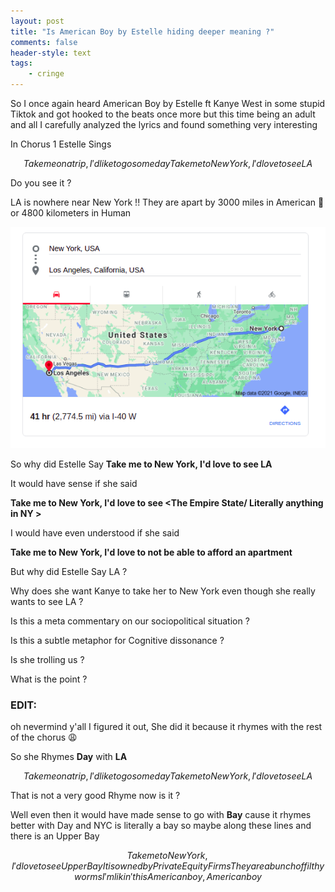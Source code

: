 ```yaml
---
layout: post
title: "Is American Boy by Estelle hiding deeper meaning ?"
comments: false
header-style: text
tags:
    - cringe
---
```


So I once again heard American Boy by Estelle ft Kanye West in some stupid Tiktok and got hooked to the beats once more but this time being an adult and all I carefully analyzed the lyrics and found something very interesting

In Chorus 1 Estelle Sings

```math
Take me on a trip, I'd like to go some day
Take me to New York, I'd love to see LA
```

Do you see it ?

LA is nowhere near New York !! They are apart by 3000 miles in American 🤢 or 4800 kilometers in Human

![Ham](/img/in-post/ny-to-la.png)

So why did Estelle Say **Take me to New York, I'd love to see LA**

It would have sense if she said 

**Take me to New York, I'd love to see <The Empire State/ Literally anything in NY >**

I would have even understood if she said 

**Take me to New York, I'd love to not be able to afford an apartment**

But why did Estelle Say LA ? 

Why does she want Kanye to take her to New York even though she really wants to see LA ? 

Is this a meta commentary on our sociopolitical situation ?

Is this a subtle metaphor for Cognitive dissonance ? 

Is she trolling us ? 

What is the point ? 

### EDIT:

oh nevermind y'all I figured it out, She did it because it rhymes with the rest of the chorus 😩

So she Rhymes **Day** with **LA**

```math
Take me on a trip, I'd like to go some day
Take me to New York, I'd love to see LA
```

That is not a very good Rhyme now is it ?

Well even then it would have made sense to go with **Bay** cause it rhymes better with Day and NYC is literally a bay
so maybe along these lines and there is an Upper Bay

```math
Take me to New York, I'd love to see Upper Bay
It is owned by Private Equity Firms
They are a bunch of filthy worms
I'm likin' this American boy, American boy
```
